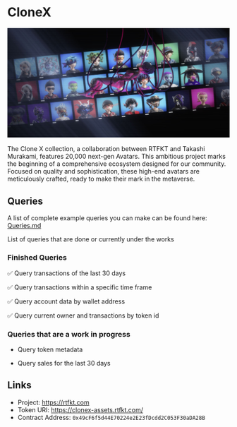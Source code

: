 # CloneX

![CloneX](/assets/images/clonex.jpg)

The Clone X collection, a collaboration between RTFKT and Takashi Murakami, features 20,000 next-gen Avatars. This ambitious project marks the beginning of a comprehensive ecosystem designed for our community. Focused on quality and sophistication, these high-end avatars are meticulously crafted, ready to make their mark in the metaverse.

## Queries
A list of complete example queries you can make can be found here: [Queries.md](Queries.md) 

List of queries that are done or currently under the works

### Finished Queries
✅ Query transactions of the last 30 days 

✅ Query transactions within a specific time frame

✅ Query account data by wallet address

✅ Query current owner and transactions by token id

### Queries that are a work in progress
- Query token metadata 

- Query sales for the last 30 days

## Links
- Project: https://rtfkt.com
- Token URI: https://clonex-assets.rtfkt.com/
- Contract Address: `0x49cF6f5d44E70224e2E23fDcdd2C053F30aDA28B`
